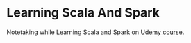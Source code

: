 # Learning Scala And Spark
Notetaking while Learning Scala and Spark on [Udemy course](https://www.udemy.com/scala-and-spark-for-big-data-and-machine-learning).
